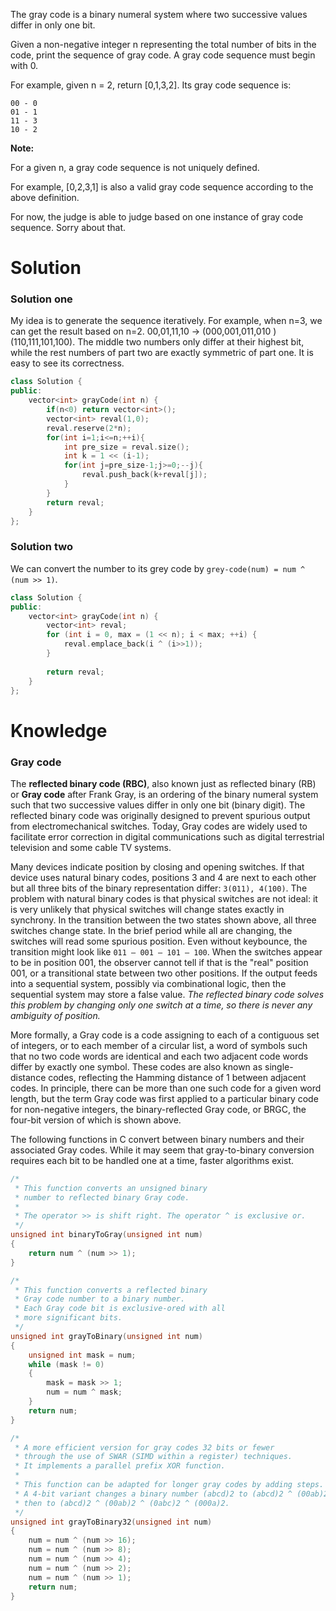 The gray code is a binary numeral system where two successive values differ in only one bit.

Given a non-negative integer n representing the total number of bits in the code, print the sequence of gray code. A gray code sequence must begin with 0.

For example, given n = 2, return [0,1,3,2]. Its gray code sequence is:

```
00 - 0
01 - 1
11 - 3
10 - 2
```

__Note:__

For a given n, a gray code sequence is not uniquely defined.

For example, [0,2,3,1] is also a valid gray code sequence according to the above definition.

For now, the judge is able to judge based on one instance of gray code sequence. Sorry about that.

# Solution

### Solution one

My idea is to generate the sequence iteratively. For example, when n=3, we can get the result based on n=2.
00,01,11,10 -> (000,001,011,010 ) (110,111,101,100). The middle two numbers only differ at their highest bit, while the rest numbers of part two are exactly symmetric of part one. It is easy to see its correctness.

```cpp
class Solution {
public:
    vector<int> grayCode(int n) {
        if(n<0) return vector<int>();
        vector<int> reval(1,0);
        reval.reserve(2*n);
        for(int i=1;i<=n;++i){
            int pre_size = reval.size();
            int k = 1 << (i-1);
            for(int j=pre_size-1;j>=0;--j){
                reval.push_back(k+reval[j]);
            }
        }
        return reval;
    }
};
```

### Solution two

We can convert the number to its grey code by ```grey-code(num) = num ^ (num >> 1)```. 



```cpp
class Solution {
public:
    vector<int> grayCode(int n) {
        vector<int> reval;
        for (int i = 0, max = (1 << n); i < max; ++i) {
            reval.emplace_back(i ^ (i>>1));
        }
        
        return reval;
    }
};
```

# Knowledge

### Gray code

The __reflected binary code (RBC)__, also known just as reflected binary (RB) or __Gray code__ after Frank Gray, is an ordering of the binary numeral system such that two successive values differ in only one bit (binary digit). The reflected binary code was originally designed to prevent spurious output from electromechanical switches. Today, Gray codes are widely used to facilitate error correction in digital communications such as digital terrestrial television and some cable TV systems.

Many devices indicate position by closing and opening switches. If that device uses natural binary codes, positions 3 and 4 are next to each other but all three bits of the binary representation differ: ```3(011), 4(100)```. The problem with natural binary codes is that physical switches are not ideal: it is very unlikely that physical switches will change states exactly in synchrony. In the transition between the two states shown above, all three switches change state. In the brief period while all are changing, the switches will read some spurious position. Even without keybounce, the transition might look like ```011 — 001 — 101 — 100```. When the switches appear to be in position 001, the observer cannot tell if that is the "real" position 001, or a transitional state between two other positions. If the output feeds into a sequential system, possibly via combinational logic, then the sequential system may store a false value. _The reflected binary code solves this problem by changing only one switch at a time, so there is never any ambiguity of position._

More formally, a Gray code is a code assigning to each of a contiguous set of integers, or to each member of a circular list, a word of symbols such that no two code words are identical and each two adjacent code words differ by exactly one symbol. These codes are also known as single-distance codes, reflecting the Hamming distance of 1 between adjacent codes. In principle, there can be more than one such code for a given word length, but the term Gray code was first applied to a particular binary code for non-negative integers, the binary-reflected Gray code, or BRGC, the four-bit version of which is shown above.

The following functions in C convert between binary numbers and their associated Gray codes. While it may seem that gray-to-binary conversion requires each bit to be handled one at a time, faster algorithms exist.

```c
/*
 * This function converts an unsigned binary
 * number to reflected binary Gray code.
 *
 * The operator >> is shift right. The operator ^ is exclusive or.
 */
unsigned int binaryToGray(unsigned int num)
{
    return num ^ (num >> 1);
}

/*
 * This function converts a reflected binary
 * Gray code number to a binary number.
 * Each Gray code bit is exclusive-ored with all
 * more significant bits.
 */
unsigned int grayToBinary(unsigned int num)
{
    unsigned int mask = num;
    while (mask != 0)
    {
        mask = mask >> 1;
        num = num ^ mask;
    }
    return num;
}

/*
 * A more efficient version for gray codes 32 bits or fewer
 * through the use of SWAR (SIMD within a register) techniques.
 * It implements a parallel prefix XOR function.
 * 
 * This function can be adapted for longer gray codes by adding steps.
 * A 4-bit variant changes a binary number (abcd)2 to (abcd)2 ^ (00ab)2,
 * then to (abcd)2 ^ (00ab)2 ^ (0abc)2 ^ (000a)2.
 */
unsigned int grayToBinary32(unsigned int num)
{
    num = num ^ (num >> 16);
    num = num ^ (num >> 8);
    num = num ^ (num >> 4);
    num = num ^ (num >> 2);
    num = num ^ (num >> 1);
    return num;
}
```

